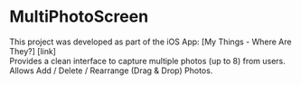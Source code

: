 MultiPhotoScreen
================

This project was developed as part of the iOS App: [My Things - Where Are They?] [link]  
Provides a clean interface to capture multiple photos (up to 8) from users. Allows Add / Delete / Rearrange (Drag & Drop) Photos.


